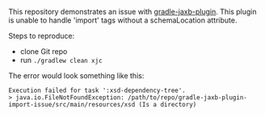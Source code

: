 This repository demonstrates an issue with [gradle-jaxb-plugin](https://github.com/rackerlabs/gradle-jaxb-plugin).
This plugin is unable to handle 'import' tags without a schemaLocation attribute.

Steps to reproduce:
* clone Git repo
* run `./gradlew clean xjc`

The error would look something like this:
```
Execution failed for task ':xsd-dependency-tree'.
> java.io.FileNotFoundException: /path/to/repo/gradle-jaxb-plugin-import-issue/src/main/resources/xsd (Is a directory)
```